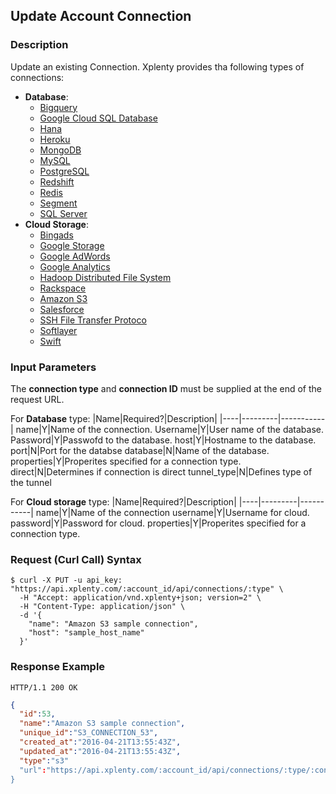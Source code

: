 ## Update Account Connection

### Description
Update an existing Connection. Xplenty provides tha following types of connections:

* **Database**:
  * [Bigquery](https://github.com/xplenty/xplenty-api-doc-v2/blob/master/resources/connections/bigquery-connection.md)
  * [Google Cloud SQL Database](https://github.com/xplenty/xplenty-api-doc-v2/blob/master/resources/connections/googlecloud.md)
  * [Hana](https://github.com/xplenty/xplenty-api-doc-v2/blob/master/resources/connections/hana-connection.md)
  * [Heroku](https://github.com/xplenty/xplenty-api-doc-v2/blob/master/resources/connections/heroku-connection.md)
  * [MongoDB](https://github.com/xplenty/xplenty-api-doc-v2/blob/master/resources/connections/mongo-connection.md)
  * [MySQL](https://github.com/xplenty/xplenty-api-doc-v2/blob/master/resources/connections/mysql-connection.md)
  * [PostgreSQL](https://github.com/xplenty/xplenty-api-doc-v2/blob/master/resources/connections/postgres-connection.md)
  * [Redshift](https://github.com/xplenty/xplenty-api-doc-v2/blob/master/resources/connections/redshift-connection.md)
  * [Redis](https://github.com/xplenty/xplenty-api-doc-v2/blob/master/resources/connections/redis-connection.md)
  * [Segment](https://github.com/xplenty/xplenty-api-doc-v2/blob/master/resources/connections/segment-connection.md)
  * [SQL Server](https://github.com/xplenty/xplenty-api-doc-v2/blob/master/resources/connections/sqlserver-connection.md)
* **Cloud Storage**:
  * [Bingads](https://github.com/xplenty/xplenty-api-doc-v2/blob/master/resources/connections/cloud_storage/bingads-connection.md)
  * [Google Storage](https://github.com/xplenty/xplenty-api-doc-v2/blob/master/resources/connections/cloud_storage/gs-connection.md)
  * [Google AdWords](https://github.com/xplenty/xplenty-api-doc-v2/blob/master/resources/connections/cloud_storage/adwords-connection.md)
  * [Google Analytics](https://github.com/xplenty/xplenty-api-doc-v2/blob/master/resources/connections/cloud_storage/analytics-connection.md)
  * [Hadoop Distributed File System](https://github.com/xplenty/xplenty-api-doc-v2/blob/master/resources/connections/cloud_storage/hdfs-connection.md)
  * [Rackspace](https://github.com/xplenty/xplenty-api-doc-v2/blob/master/resources/connections/cloud_storage/rackspace-connection.md)
  * [Amazon S3](https://github.com/xplenty/xplenty-api-doc-v2/blob/master/resources/connections/cloud_storage/s3-connection.md)
  * [Salesforce](https://github.com/xplenty/xplenty-api-doc-v2/blob/master/resources/connections/cloud_storage/salfesforce-connection.md)
  * [SSH File Transfer Protoco](https://github.com/xplenty/xplenty-api-doc-v2/blob/master/resources/connections/cloud_storage/sftp-connection.md)
  * [Softlayer](https://github.com/xplenty/xplenty-api-doc-v2/blob/master/resources/connections/cloud_storage/softlayer-connection.md)
  * [Swift](https://github.com/xplenty/xplenty-api-doc-v2/blob/master/resources/connections/cloud_storage/swift-connection.md)

### Input Parameters
The **connection type** and **connection ID** must be supplied at the end of the request URL.

For **Database** type:
|Name|Required?|Description|
|----|---------|-----------|
name|Y|Name of the connection.
Username|Y|User name of the database.
Password|Y|Passwofd to the database.
host|Y|Hostname to the database.
port|N|Port for the databse
database|N|Name of the database.
properties|Y|Properites specified for a connection type.
direct|N|Determines if connection is direct
tunnel_type|N|Defines type of the tunnel

For **Cloud storage** type:
|Name|Required?|Description|
|----|---------|-----------|
name|Y|Name of the connection
username|Y|Username for cloud.
password|Y|Password for cloud.
properties|Y|Properites specified for a connection type.


### Request (Curl Call) Syntax
```shell
$ curl -X PUT -u api_key: "https://api.xplenty.com/:account_id/api/connections/:type" \
  -H "Accept: application/vnd.xplenty+json; version=2" \
  -H "Content-Type: application/json" \
  -d '{
    "name": "Amazon S3 sample connection",
    "host": "sample_host_name"
  }'
```

### Response Example
```HTTP
HTTP/1.1 200 OK
```

```json
{
  "id":53,
  "name":"Amazon S3 sample connection",
  "unique_id":"S3_CONNECTION_53",
  "created_at":"2016-04-21T13:55:43Z",
  "updated_at":"2016-04-21T13:55:43Z",
  "type":"s3"
  "url":"https://api.xplenty.com/:account_id/api/connections/:type/:connection_id
}
```
